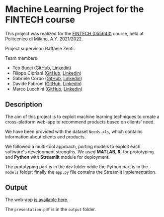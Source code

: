 
# Machine Learning Project for the FINTECH course

This project was realized for the [FINTECH (055643)](https://www11.ceda.polimi.it/schedaincarico/schedaincarico/controller/scheda_pubblica/SchedaPublic.do?&evn_default=evento&c_classe=765485&polij_device_category=DESKTOP&__pj0=0&__pj1=6f1f8b0974c3b06a03479e20d6f81371) course, held at Politecnico di Milano, A.Y. 2021/2022.

Project supervisor: Raffaele Zenti.

Team members
- Teo Bucci ([GitHub](https://github.com/teobucci), [Linkedin](https://www.linkedin.com/in/teo-bucci-8598641b7/))
- Filippo Cipriani ([GitHub](https://github.com/smearyTundra), [Linkedin](https://www.linkedin.com/in/filippo-c-621b57223/))
- Gabriele Corbo ([GitHub](https://github.com/gabrielecorbo), [Linkedin](https://www.linkedin.com/in/gabriele-corbo-657982218/))
- Davide Fabroni ([GitHub](https://github.com/davidowicz), [Linkedin](https://www.linkedin.com/in/davide-fabroni-9818b6220/))
- Marco Lucchini ([GitHub](https://github.com/marcolucchini), [Linkedin](https://www.linkedin.com/in/marco-lucchini-294801218/))

## Description

The aim of this project is to exploit machine learning techniques to create a cross-platform web-app to recommend products based on clients' need.

We have been provided with the dataset `Needs.xls`, which contains information about clients and products.

We followed a multi-tool approach, porting models to exploit each software's development strengths. We used **MATLAB**, **R**, for prototyping and **Python** with **Streamlit** module for deployment.

The prototyping part is in the `dev` folder while the Python part is in the `models` folder; finally the `app.py` file contains the Streamlit implementation.

## Output

The web-app [is available here](https://share.streamlit.io/marcolucchini/fintech-project/main/app.py).

The `presentation.pdf` is in the `output` folder.
